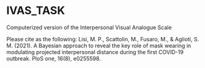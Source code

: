 # IVAS_TASK
Computerized version of the Interpersonal Visual Analogue Scale

Please cite as the following: Lisi, M. P., Scattolin, M., Fusaro, M., & Aglioti, S. M. (2021). A Bayesian approach to reveal the key role of mask wearing in modulating projected interpersonal distance during the first COVID-19 outbreak. PloS one, 16(8), e0255598.
